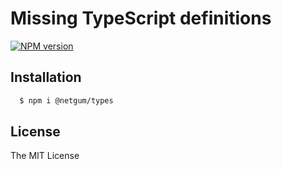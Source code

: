 # Missing TypeScript definitions

[![NPM version][npm-image]][npm-url]

## Installation

```bash
  $ npm i @netgum/types
```

## License

The MIT License

[npm-image]: https://badge.fury.io/js/%40netgum%2Ftypes.svg
[npm-url]: https://npmjs.org/package/@netgum/types

